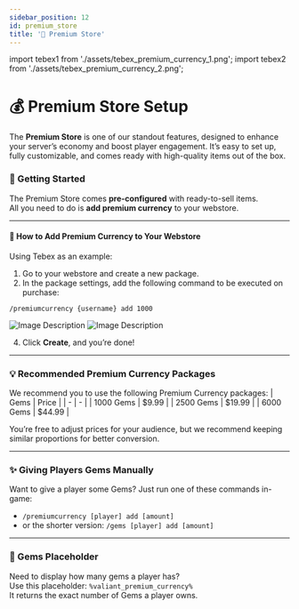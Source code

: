 ```yaml
---
sidebar_position: 12
id: premium_store
title: '🛒 Premium Store'
---
```


import tebex1 from './assets/tebex_premium_currency_1.png';
import tebex2 from './assets/tebex_premium_currency_2.png';


# :moneybag: Premium Store Setup

The **Premium Store** is one of our standout features, designed to enhance your server’s economy and boost player engagement. It’s easy to set up, fully customizable, and comes ready with high-quality items out of the box.

### 🚀 Getting Started

The Premium Store comes **pre-configured** with ready-to-sell items.\
All you need to do is **add premium currency** to your webstore.

----

#### 🛒 How to Add Premium Currency to Your Webstore
Using Tebex as an example:
1. Go to your webstore and create a new package.
2. In the package settings, add the following command to be executed on purchase:
```
/premiumcurrency {username} add 1000
```
<img src={tebex1} alt="Image Description"/>
<img src={tebex2} alt="Image Description"/>

4. Click **Create**, and you’re done!

-----


### 💡 Recommended Premium Currency Packages

We recommend you to use the following Premium Currency packages:
| Gems | Price |
| - | - |
| 1000 Gems | $9.99 |
| 2500 Gems | $19.99 |
| 6000 Gems | $44.99 |

You’re free to adjust prices for your audience, but we recommend keeping similar proportions for better conversion.

-----

### ✨ Giving Players Gems Manually
Want to give a player some Gems? Just run one of these commands in-game:
- `/premiumcurrency [player] add [amount]`
- or the shorter version: `/gems [player] add [amount]`

-----

### 💎 Gems Placeholder

Need to display how many gems a player has?\
Use this placeholder: `%valiant_premium_currency%`\
It returns the exact number of Gems a player owns.